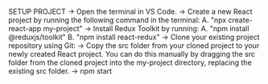 SETUP PROJECT 
-> Open the terminal in VS Code. 
-> Create a new React project by running the following command in the terminal:
 A. "npx create-react-app my-project"
 -> Install Redux Toolkit by running: 
 A. "npm install @reduxjs/toolkit" 
 B. "npm install react-redux"
-> Clone your existing project repository using Git:
-> Copy the src folder from your cloned project to your newly created React project. You can do this manually by dragging the src folder from the cloned project into the my-project directory, replacing the existing src folder.
-> npm start
